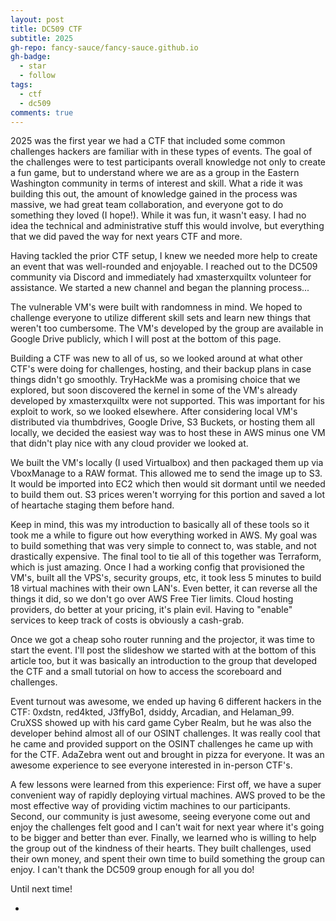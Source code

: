 ```yaml
---
layout: post
title: DC509 CTF
subtitle: 2025
gh-repo: fancy-sauce/fancy-sauce.github.io
gh-badge:
  - star
  - follow
tags:
  - ctf
  - dc509
comments: true
---
```


2025 was the first year we had a CTF that included some common challenges hackers are familiar with in these types of events. The goal of the challenges were to test participants overall knowledge not only to create a fun game, but to understand where we are as a group in the Eastern Washington community in terms of interest and skill. What a ride it was building this out, the amount of knowledge gained in the process was massive, we had great team collaboration, and everyone got to do something they loved (I hope!). While it was fun, it wasn't easy. I had no idea the technical and administrative stuff this would involve, but everything that we did paved the way for next years CTF and more.

Having tackled the prior CTF setup, I knew we needed more help to create an event that was well-rounded and enjoyable. I reached out to the DC509 community via Discord and immediately had xmasterxquiltx volunteer for assistance. We started a new channel and began the planning process...

The vulnerable VM's were built with randomness in mind. We hoped to challenge everyone to utilize different skill sets and learn new things that weren't too cumbersome. The VM's developed by the group are available in Google Drive publicly, which I will post at the bottom of this page.

Building a CTF was new to all of us, so we looked around at what other CTF's were doing for challenges, hosting, and their backup plans in case things didn't go smoothly. TryHackMe was a promising choice that we explored, but soon discovered the kernel in some of the VM's already developed by xmasterxquiltx were not supported. This was important for his exploit to work, so we looked elsewhere. After considering local VM's distributed via thumbdrives, Google Drive, S3 Buckets, or hosting them all locally, we decided the easiest way was to host these in AWS minus one VM that didn't play nice with any cloud provider we looked at.

We built the VM's locally (I used Virtualbox) and then packaged them up via VboxManage to a RAW format. This allowed me to send the image up to S3. It would be imported into EC2 which then would sit dormant until we needed to build them out. S3 prices weren't worrying for this portion and saved a lot of heartache staging them before hand.

Keep in mind, this was my introduction to basically all of these tools so it took me a while to figure out how everything worked in AWS. My goal was to build something that was very simple to connect to, was stable, and not drastically expensive. The final tool to tie all of this together was Terraform, which is just amazing. Once I had a working config that provisioned the VM's, built all the VPS's, security groups, etc, it took less 5 minutes to build 18 virtual machines with their own LAN's. Even better, it can reverse all the things it did, so we don't go over AWS Free Tier limits. Cloud hosting providers, do better at your pricing, it's plain evil. Having to "enable" services to keep track of costs is obviously a cash-grab.

Once we got a cheap soho router running and the projector, it was time to start the event. I'll post the slideshow we started with at the bottom of this article too, but it was basically an introduction to the group that developed the CTF and a small tutorial on how to access the scoreboard and challenges.

Event turnout was awesome, we ended up having 6 different hackers in the CTF: 0xdstn, red4kted, J3ffyBo1, dsiddy, Arcadian, and Helaman_99. CruXSS showed up with his card game Cyber Realm, but he was also the developer behind almost all of our OSINT challenges. It was really cool that he came and provided support on the OSINT challenges he came up with for the CTF. AdaZebra went out and brought in pizza for everyone. It was an awesome experience to see everyone interested in in-person CTF's. 

A few lessons were learned from this experience: First off, we have a super convenient way of rapidly deploying virtual machines. AWS proved to be the most effective way of providing victim machines to our participants. Second, our community is just awesome, seeing everyone come out and enjoy the challenges felt good and I can't wait for next year where it's going to be bigger and better than ever. Finally, we learned who is willing to help the group out of the kindness of their hearts. They built challenges, used their own money, and spent their own time to build something the group can enjoy. I can't thank the DC509 group enough for all you do!

Until next time!

-
